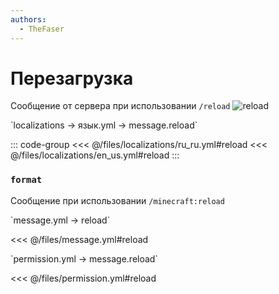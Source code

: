 ```yaml
---
authors:
  - TheFaser
---
```


# Перезагрузка

<!--@include: @/parts/vanillaWarn.md#command-->

Сообщение от сервера при использовании `/reload`
![reload](/reload.png)

[//]: # (localization)
<!--@include: @/parts/words.md#localization--> 
<!--@include: @/parts/words.md#path--> `localizations → язык.yml → message.reload`

<!--@include: @/parts/words.md#default--> 

::: code-group
<<< @/files/localizations/ru_ru.yml#reload
<<< @/files/localizations/en_us.yml#reload
:::

### `format`

Сообщение при использовании `/minecraft:reload`

[//]: # (message.yml)
<!--@include: @/parts/words.md#setting-->
<!--@include: @/parts/words.md#path--> `message.yml → reload`

<!--@include: @/parts/words.md#default-->
<<< @/files/message.yml#reload

<!--@include: @/parts/enable.md-->

<!--@include: @/parts/range.md-->
<!--@include: @/parts/destination.md-->
<!--@include: @/parts/sound.md-->

[//]: # (permission.yml)
<!--@include: @/parts/words.md#permission-->
<!--@include: @/parts/words.md#path--> `permission.yml → message.reload`

<!--@include: @/parts/words.md#default-->
<<< @/files/permission.yml#reload

<!--@include: @/parts/permission/permissionTier3.md-->
<!--@include: @/parts/permission/sound.md-->